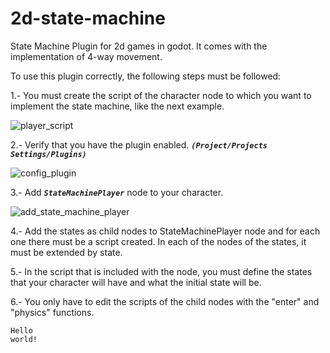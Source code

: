 # 2d-state-machine
State Machine Plugin for 2d games in godot.  It comes with the implementation of 4-way movement.

To use this plugin correctly, the following steps must be followed:

1.- You must create the script of the character node to which you want to implement the state machine, like the next example.

![player_script](https://user-images.githubusercontent.com/69488912/132252971-3132e9bf-186c-4dde-9a2f-4d70d17c9404.PNG)

2.- Verify that you have the plugin enabled. _**`(Project/Projects Settings/Plugins)`**_

![config_plugin](https://user-images.githubusercontent.com/69488912/132253089-fd464b9b-33cc-4a8a-bb7c-deb243f1e95b.PNG)

3.- Add _**`StateMachinePlayer`**_ node to your character.

![add_state_machine_player](https://user-images.githubusercontent.com/69488912/132253182-20157028-6d4c-49c5-b097-dce43efc5276.PNG)

4.- Add the states as child nodes to StateMachinePlayer node and for each one there must be a script created. In each of the nodes of the states, it must be extended by state.


5.- In the script that is included with the node, you must define the states that your character will have and what the initial state will be.

6.- You only have to edit the scripts of the child nodes with the "enter" and "physics" functions.

``` 
Hello
world!
```
